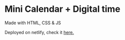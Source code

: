 # Mini Calendar + Digital time
Made with HTML, CSS &amp; JS

Deployed on netlify, check it [here.](https://unique-selkie-520117.netlify.app/)
